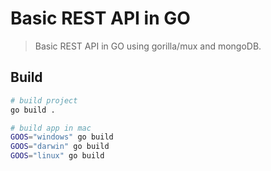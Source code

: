 # Basic REST API in GO

> Basic REST API in GO using gorilla/mux and mongoDB.

## Build
```bash
# build project
go build .

# build app in mac
GOOS="windows" go build
GOOS="darwin" go build
GOOS="linux" go build
```